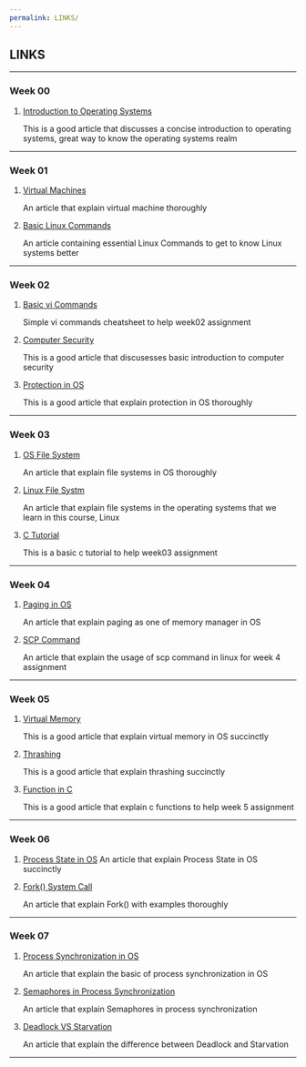 ```yaml
---
permalink: LINKS/
---
```


## LINKS
___
### Week 00

1. [Introduction to Operating Systems](https://eng.libretexts.org/Courses/Delta_College/Introduction_to_Operating_Systems/02%3A_The_Basics_-_An_Overview/2.01%3A_Introduction_to_Operating_Systems)

    This is a good article that discusses a concise introduction to operating systems, great way to know the operating systems realm

___
### Week 01

1. [Virtual Machines](https://www.ibm.com/topics/virtual-machines)

    An article that explain virtual machine thoroughly

2. [Basic Linux Commands](https://www.hostinger.com/tutorials/linux-commands)

    An article containing essential Linux Commands to get to know Linux systems better

___
### Week 02

1. [Basic vi Commands](https://www.cs.colostate.edu/helpdocs/vi.html)

    Simple vi commands cheatsheet to help week02 assignment

2. [Computer Security](https://bootcamp.berkeley.edu/blog/what-is-computer-security/)

    This is a good article that discusesses basic introduction to computer security

3. [Protection in OS](https://www.geeksforgeeks.org/protection-in-os-domain-of-protection-association-authentication/) 

    This is a good article that explain protection in OS thoroughly

___
### Week 03

1. [OS File System](https://www.guru99.com/file-systems-operating-system.html)

    An article that explain file systems in OS thoroughly
   
2. [Linux File Systm](https://www.geeksforgeeks.org/linux-file-system/)

    An article that explain file systems in the operating systems that we learn in this course, Linux
   
4. [C Tutorial](https://www.tutorialspoint.com/cprogramming/)

    This is a basic c tutorial to help week03 assignment
   
___
### Week 04

1. [Paging in OS](https://www.geeksforgeeks.org/paging-in-operating-system/)

    An article that explain paging as one of memory manager in OS
   
2. [SCP Command](https://www.geeksforgeeks.org/scp-command-in-linux-with-examples/)

    An article that explain the usage of scp command in linux for week 4 assignment
   
___
### Week 05

1. [Virtual Memory](https://www.geeksforgeeks.org/virtual-memory-in-operating-system/)

    This is a good article that explain virtual memory in OS succinctly
   
2. [Thrashing](https://www.javatpoint.com/what-is-thrash)

    This is a good article that explain thrashing succinctly

3. [Function in C](https://www.geeksforgeeks.org/c-functions/)

    This is a good article that explain c functions to help week 5 assignment

___
### Week 06
   
1. [Process State in OS](https://www.scaler.com/topics/operating-system/process-state-in-os/)
    An article that explain Process State in OS succinctly

2. [Fork() System Call](https://www.geeksforgeeks.org/fork-system-call/)

    An article that explain Fork() with examples thoroughly

___
### Week 07

1. [Process Synchronization in OS](https://www.studytonight.com/operating-system/process-synchronization)

    An article that explain the basic of process synchronization in OS

2. [Semaphores in Process Synchronization](https://www.geeksforgeeks.org/semaphores-in-process-synchronization/)

    An article that explain Semaphores in process synchronization

3. [Deadlock VS Starvation](https://www.javatpoint.com/deadlock-vs-starvation)

    An article that explain the difference between Deadlock and Starvation

___
